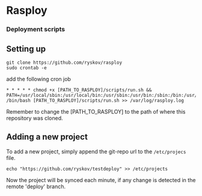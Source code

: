 # Rasploy

### Deployment scripts

## Setting up

```
git clone https://github.com/ryskov/rasploy
sudo crontab -e
```
add the following cron job
```
* * * * * chmod +x [PATH_TO_RASPLOY]/scripts/run.sh && PATH=/usr/local/sbin:/usr/local/bin:/usr/sbin:/usr/bin:/sbin:/bin:/usr/local/games:/usr/games /bin/bash [PATH_TO_RASPLOY]/scripts/run.sh >> /var/log/rasploy.log
```
Remember to change the [PATH_TO_RASPLOY] to the path of where this repository was cloned. 

## Adding a new project

To add a new project, simply append the git-repo url to the `/etc/projecs` file.
```
echo "https://github.com/ryskov/testdeploy" >> /etc/projects
```
Now the project will be synced each minute, if any change is detected in the remote 'deploy' branch. 